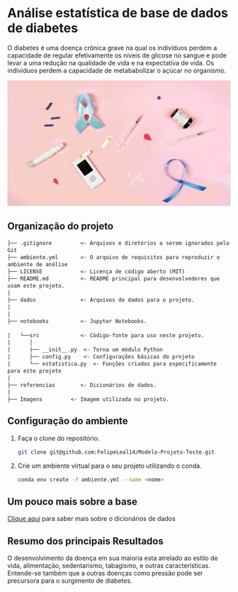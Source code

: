 # Análise estatística de base de dados de diabetes

O diabetes é uma doença crônica grave na qual os indivíduos perdem a capacidade de regular efetivamente os níveis de glicose no sangue e pode levar a uma redução na qualidade de vida e na expectativa de vida. Os individuos perdem a capacidade de metababolizar o açúcar  no organismo.

![imagem](imagens/diabetes.jpg)


## Organização do projeto

```
├── .gitignore         <- Arquivos e diretórios a serem ignorados pelo Git
├── ambiente.yml       <- O arquivo de requisitos para reproduzir o ambiente de análise
├── LICENSE            <- Licença de código aberto (MIT)
├── README.md          <- README principal para desenvolvedores que usam este projeto.
|
├── dados              <- Arquivos de dados para o projeto.
|
|
├── notebooks          <- Jupyter Notebooks.

|   └──src             <- Código-fonte para uso neste projeto.
|      │
|      ├── __init__.py  <- Torna um módulo Python
|      ├── config.py    <- Configurações básicas do projeto
|      └── estatistica.py  <- Funções criadas para especificamente para este projeto
|
├── referencias        <- Dicionários de dados.
|
├── Imagens         <- Imagem utilizada no projeto.

```

## Configuração do ambiente

1. Faça o clone do repositório.

    ```bash
    git clone git@github.com:FelipeLeal14/Modelo-Projeto-Teste.git
    ```

2. Crie um ambiente virtual para o seu projeto utilizando o conda.


      ```bash
      conda env create -f ambiente.yml --name <nome>
      ```
## Um pouco mais sobre a base

[Clique aqui](referencias/01_dicionario_de_dados.md) para saber mais sobre o dicionários de dados

## Resumo dos principais Resultados

O desenvolvimento da doença em sua maioria esta atrelado ao estilo de vida, alimentação, sedentarismo, tabagismo, e outras características. Entende-se também que a outras doenças como pressão pode ser precursora para o surgimento de diabetes.
